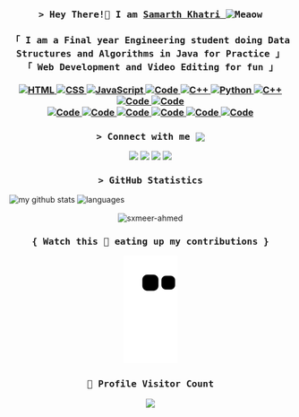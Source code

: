 <!-- Intro  -->
<h3 align="center">
        <samp>&gt; Hey There!👋 I am
        <b><a target="_blank" href="https://samarthkhatri.me/">Samarth Khatri </a><img src="https://i.imgur.com/veZrcC7.gif" alt="Meaow" width="30" /></b>
        </samp>
</h3>

<h3 align="center">
        <!-- Aout  -->
        <samp><b>
                「 I am a Final year Engineering student doing Data Structures and Algorithms in Java for Practice 」
                <br>
                「 Web Development and Video Editing for fun 」</b>
                <br>
                <br>
        </samp>
        <!-- Programming Languages -->
        <!-- HTML -->
        <a href="https://en.wikipedia.org/wiki/HTML" target="_blank"><img alt="HTML"
                        src="https://img.shields.io/badge/-HTML-E34F26?style=flat-square&logo=HTML5&logoColor=white">
        </a>
        <!-- CSS  -->
        <a href="https://en.wikipedia.org/wiki/CSS" target="_blank"><img alt="CSS"
                        src="https://img.shields.io/badge/-CSS-1572B6?style=flat-square&logo=CSS3&logoColor=white">
        </a>
        <!-- JavaScript -->
        <a href="https://www.javascript.com/" target="_blank"><img alt="JavaScript"
                        src="https://img.shields.io/badge/-JavaScript-F7DF1E?style=flat-square&logo=JavaScript&logoColor=white">
        </a>
        <!-- Java -->
        <a href="https://www.java.com/en/" target="_blank"><img alt="Code"
                        src="https://img.shields.io/badge/Java-ED8B00?style=flat-square&logo=java&logoColor=white">
        </a>
        <!-- C++ -->
        <a href="https://www.geeksforgeeks.org/c-plus-plus/" target="_blank"><img alt="C++"
                        src="https://img.shields.io/badge/-C++-9b3675?style=flat-square&logo=C%2B%2B&logoColor=white">
        </a>
        <!-- Python -->
        <a href="https://www.python.org/" target="_blank"><img alt="Python"
                        src="https://img.shields.io/badge/-Python-3776AB?style=flat-square&logo=Python&logoColor=white">
        </a>
        <!-- Node.js -->
        <a href="https://nodejs.org/en/" target="_blank"><img alt="C++"
                        src="https://img.shields.io/badge/node.js-%2343853D.svg?style=flat-square&logo=node.js&logoColor=white">
        </a>
        <!-- Express.js -->
        <a href="https://expressjs.com/" target="_blank"><img alt="Code"
                        src="https://img.shields.io/badge/Express.js-404D59?style=flat-square">
        </a>
         <!-- Bootstrap -->
        <a href="https://getbootstrap.com/" target="_blank"><img alt="Code"
                        src="https://img.shields.io/badge/Bootstrap-563D7C?style=flat-square&logo=bootstrap&logoColor=white">
        </a>
        <br>
        <!-- JQuery -->
        <a href="https://jquery.com/" target="_blank"><img alt="Code"
                        src="https://img.shields.io/badge/jQuery-0769AD?style=flat-square&logo=jquery&logoColor=white">
        </a>
        <!-- Gcloud -->
        <a href="https://cloud.google.com/" target="_blank"><img alt="Code"
                        src="https://img.shields.io/badge/Google_Cloud-4285F4?style=flate-square&logo=google-cloud&logoColor=white">
        </a>
        <!-- Heroku -->
        <a href="https://www.heroku.com/" target="_blank"><img alt="Code"
                        src="https://img.shields.io/badge/Heroku-430098?style=flat-square&logo=heroku&logoColor=white">
        </a>
        <!-- Git -->
        <a href="https://git-scm.com/" target="_blank"><img alt="Code"
                        src="https://img.shields.io/badge/git-%23F05033.svg?style=flat-square&logo=git&logoColor=white">
        </a>
        <!-- MySQL -->
        <a href="https://www.mysql.com/" target="_blank"><img alt="Code"
                        src="https://img.shields.io/badge/MySQL-00000F?style=flat-square&logo=mysql&logoColor=white">
        </a>
        <!-- MongoDB -->
        <a href="https://www.mongodb.com/" target="_blank"><img alt="Code"
                        src="https://img.shields.io/badge/mongodb-%23F05033.svg?style=flat-square&logo=mongodb&logoColor=white&color=success">
        </a>
        
</h3>

<h3 align="center">
    <samp>&gt; Connect with me <img align="center" src="https://raw.githubusercontent.com/rajput2107/rajput2107/master/Assets/Handshake.gif" height="23px" /></b>
        </samp>
</h3>

<p align="center">
<a href="https://www.linkedin.com/in/samarthkhatri/"><img src="https://img.shields.io/badge/-Linkedin-0077B5?style=flat-square&logo=Linkedin&logoColor=white"/></a>
<a href="mailto:samarth.kahtri0000@gmail.com"><img src="https://img.shields.io/badge/-Mail-D14836?style=flat-square&logo=Gmail&logoColor=white"/></a>
<a href="https://www.instagram.com/sam._.wisee/"><img src="https://img.shields.io/badge/-Instagram-E4405F?style=flat-square&logo=Instagram&logoColor=white"/></a>
<a href="https://x.com/khatrisamxD"><img src="https://img.shields.io/badge/-Twitter-1DA1F2?style=flat-square&logo=twitter&logoColor=white"/></a>
</p>


<!-- GitHub Stats --> 
<!-- <br> -->
<h3 align="center">
    <samp>&gt; GitHub Statistics</b>
        </samp>
</h3>
<p align="left">
<img src="https://github-readme-stats.vercel.app/api?username=Samarth-Khatri&show_icons=true&line_height=21&theme=gotham" alt="my github stats" width="480"/>&nbsp;<img src="https://github-readme-stats.vercel.app/api/top-langs/?username=Samarth-Khatri&layout=compact&theme=gotham" alt="languages" height="165">
</p>
<p align="center"><img align="center" src="https://github-readme-streak-stats.herokuapp.com/?user=Samarth-Khatri&layout=compact&theme=gotham" alt="sxmeer-ahmed" /></p>

<!-- <table>
        <tr>
                <td> <img src="https://github-readme-stats.vercel.app/api?username=Samarth-Khatri&show_icons=true&line_height=21&theme=gotham" alt="my github stats" width="480"/>&nbsp;</td>
                <td> <img src="https://github-readme-stats.vercel.app/api/top-langs/?username=Samarth-Khatri&layout=compact&theme=gotham" alt="languages" height="165"> </td>
        </tr>
</table> -->


<!-- Snake -->

<h3 align="center">
  <samp><b>{ Watch this 🐍 eating up my contributions }</b> </samp>
</h3>
<p align="center"><img src="https://github.com/Samarth-Khatri/Samarth-Khatri/blob/output/github-contribution-grid-snake.svg" /></p>



<!-- retro visitor counter -->
<h3 align="center">
  <samp> <b>📍 Profile Visitor Count</b> </samp>
</h3>
<p align="center" >   
  <img src="https://profile-counter.glitch.me/Samarth-Khatri/count.svg" />  
</p>

<!-- Footer -->
<!-- <samp>
    <p align="center">
        ════ ⋆★⋆ ════
        <br>
        "Happy Coding👨‍💻!"
    </p>
</samp> 
 
<img src="https://raw.githubusercontent.com/trinib/trinib/main/.images/footer.svg" width="100%"> -->
